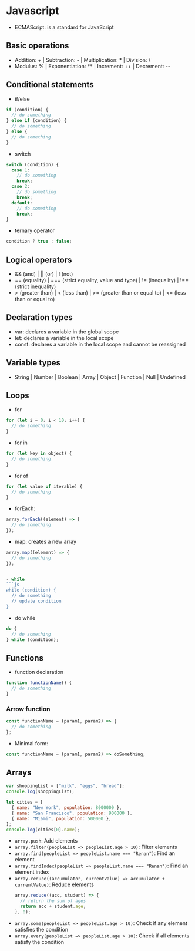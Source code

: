 # Javascript

- ECMAScript: is a standard for JavaScript

## Basic operations

- Addition: + | Subtraction: - | Multiplication: \* | Division: /
- Modulus: % | Exponentiation: \*\* | Increment: ++ | Decrement: --

## Conditional statements

- if/else

```js
if (condition) {
  // do something
} else if (condition) {
  // do something
} else {
  // do something
}
```

- switch

```js
switch (condition) {
  case 1:
    // do something
    break;
  case 2:
    // do something
    break;
  default:
    // do something
    break;
}
```

- ternary operator

```js
condition ? true : false;
```

## Logical operators

- && (and) | || (or) | ! (not)
- == (equality) | === (strict equality, value and type) | != (inequality) | !== (strict inequality)
- \> (greater than) | < (less than) | >= (greater than or equal to) | <= (less than or equal to)

## Declaration types

- var: declares a variable in the global scope
- let: declares a variable in the local scope
- const: declares a variable in the local scope and cannot be reassigned

## Variable types

- String | Number | Boolean | Array | Object | Function | Null | Undefined

## Loops

- for

```js
for (let i = 0; i < 10; i++) {
  // do something
}
```

- for in

```js
for (let key in object) {
  // do something
}
```

- for of

```js
for (let value of iterable) {
  // do something
}
```

- forEach:

```js
array.forEach((element) => {
  // do something
});
```

- map: creates a new array

````js
array.map((element) => {
  // do something
});


- while
```js
while (condition) {
  // do something
  // update condition
}
````

- do while

```js
do {
  // do something
} while (condition);
```

## Functions

- function declaration

```js
function functionName() {
  // do something
}
```

### Arrow function

```js
const functionName = (param1, param2) => {
  // do something
};
```

- Minimal form:

```js
const functionName = (param1, param2) => doSomething;
```

## Arrays

```js
var shoppingList = ["milk", "eggs", "bread"];
console.log(shoppingList);

let cities = [
  { name: "New York", population: 8000000 },
  { name: "San Francisco", population: 900000 },
  { name: "Miami", population: 500000 },
];
console.log(cities[0].name);
```

- `array.push`: Add elements
- `array.filter(peopleList => peopleList.age > 10)`: Filter elements
- `array.find(peopleList => peopleList.name === "Renan")`: Find an element
- `array.findIndex(peopleList => peopleList.name === "Renan")`: Find an element index
- `array.reduce((accumulator, currentValue) => accumulator + currentValue)`: Reduce elements
  ```js
  array.reduce((acc, student) => {
    // return the sum of ages
    return acc + student.age;
  }, 0);
  ```
- `array.some(peopleList => peopleList.age > 10)`: Check if any element satisfies the condition
- `array.every(peopleList => peopleList.age > 10)`: Check if all elements satisfy the condition
